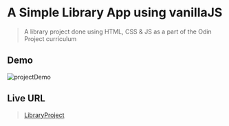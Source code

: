 # A Simple Library App using vanillaJS
> A library project done using HTML, CSS & JS as a part of the Odin Project curriculum

## Demo
![projectDemo](https://media.giphy.com/media/SyX935IMvv353KcgGz/giphy.gif)

## Live URL
> [LibraryProject](https://nashitshayan.github.io/library-project/)
